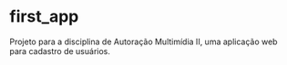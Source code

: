 # first_app
Projeto para a disciplina de Autoração Multimídia II, uma aplicação web para cadastro de usuários.
